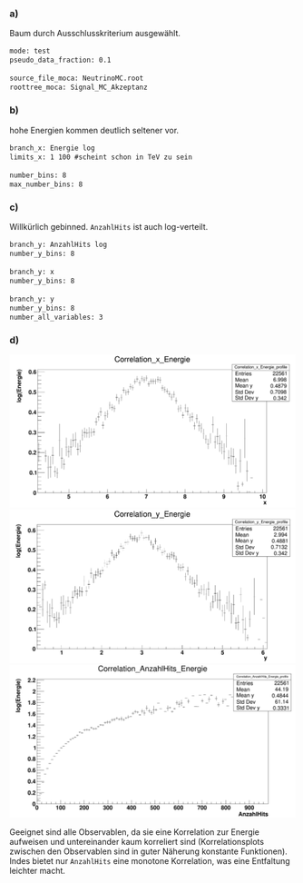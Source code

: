 ### a)
Baum durch Ausschlusskriterium ausgewählt.
    
    mode: test
    pseudo_data_fraction: 0.1

    source_file_moca: NeutrinoMC.root
    roottree_moca: Signal_MC_Akzeptanz

### b)
hohe Energien kommen deutlich seltener vor.

    branch_x: Energie log 
    limits_x: 1 100 #scheint schon in TeV zu sein

    number_bins: 8
    max_number_bins: 8

### c)
Willkürlich gebinned. `AnzahlHits` ist auch log-verteilt.

    branch_y: AnzahlHits log
    number_y_bins: 8

    branch_y: x
    number_y_bins: 8

    branch_y: y
    number_y_bins: 8
    number_all_variables: 3

### d)

![](fig/cor_x.png)
![](fig/cor_y.png)
![](fig/cor_anzahlhits.png)

Geeignet sind alle Observablen, da sie eine Korrelation zur Energie aufweisen und untereinander kaum korreliert sind (Korrelationsplots zwischen den Observablen sind in guter Näherung konstante Funktionen). Indes bietet nur `AnzahlHits` eine monotone Korrelation, was eine Entfaltung leichter macht.

